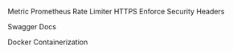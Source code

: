 Metric Prometheus
Rate Limiter
HTTPS Enforce
Security Headers

Swagger Docs

Docker Containerization
